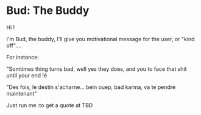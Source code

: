 # Bud: The Buddy

Hi ! 

I'm Bud, the buddy, I'll give you motivational message for the user, or "kind off"....

For instance: 

"Somtimes thing turns bad, well yes they does, and you to face that shit until your end !é

"Des fois, le destin s'acharne... bein ouep, bad karma, va te pendre maintenant"

Just run me :to get a quote at TBD
